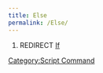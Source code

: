 ```yaml
---
title: Else
permalink: /Else/
---
```


1.  REDIRECT [If](/If "wikilink")

[Category:Script Command](/Category:Script_Command "wikilink")